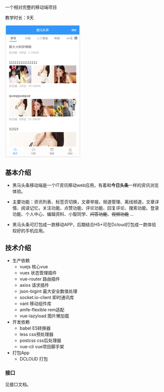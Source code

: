 一个相对完整的移动端项目

教学时长：9天

<img src="asset/image-20200407084559164.png" alt="image-20200407084559164" style="zoom:50%;" />



## 基本介绍

- 黑马头条移动端是一个IT资讯移动web应用，有着和**今日头条**一样的资讯浏览体验。

- 主要功能：资讯列表、标签页切换，文章举报，频道管理、离线频道，文章详情、阅读记忆，关注功能、点赞功能、评论功能、回复评论、搜索功能、登录功能、个人中心、编辑资料、小智同学、~~问答功能~~、~~视频功能~~ ...   

- 黑马头条可打包成一款移动APP，后期结合H5+可在Dcloud打包成一款体验较好的手机应用。



## 技术介绍

-  生产依赖
   - vuejs  核心vue
   - vuex  状态管理插件
   - vue-router  路由插件
   - axios  请求插件
   - json-bigint 最大安全数值处理
   - socket.io-client  即时通讯库
   - vant 移动组件库
   - amfe-flexible  rem适配
   - vue-lazyload 图片懒加载
-  开发依赖
   - babel  ES转换器
   - less  css预处理器
   - postcss  css后处理器
   - vue-cli  vue项目脚手架
-  打包App
   - DCLOUD 打包

### 接口

见接口文档。
